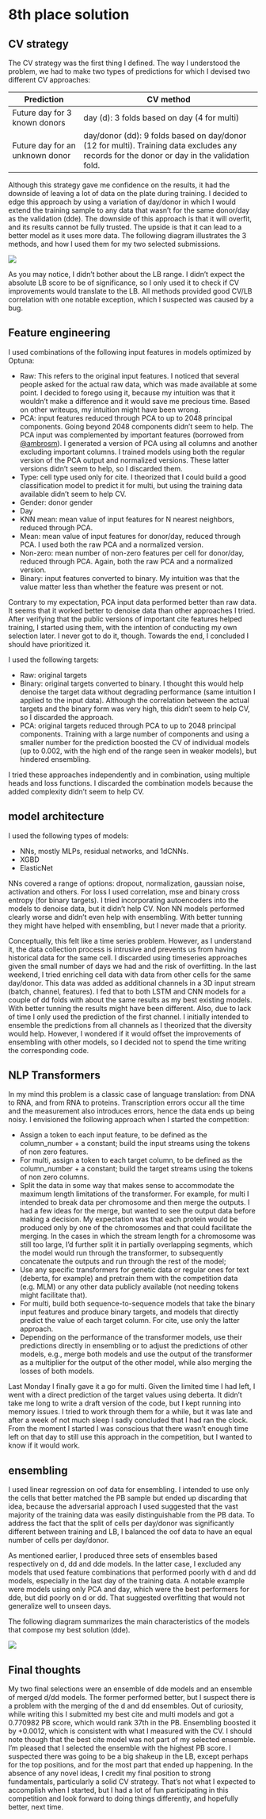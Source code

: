 
# 8th place solution

## CV strategy

The CV strategy was the first thing I defined. The way I understood the
problem, we had to make two types of predictions for which I devised two
different CV approaches:

| Prediction                      | CV method                                                                                                                                  |
|---------------------------------|--------------------------------------------------------------------------------------------------------------------------------------------|
| Future day for 3 known donors   | day (d): 3 folds based on day (4 for multi)                                                                                                |
| Future day for an unknown donor | day/donor (dd): 9 folds based on day/donor (12 for multi). Training data excludes any records for the donor or day in the validation fold. |

Although this strategy gave me confidence on the results, it had the
downside of leaving a lot of data on the plate during training. I
decided to edge this approach by using a variation of day/donor in which
I would extend the training sample to any data that wasn’t for the same
donor/day as the validation (dde). The downside of this approach is that
it will overfit, and its results cannot be fully trusted. The upside is
that it can lead to a better model as it uses more data. The following
diagram illustrates the 3 methods, and how I used them for my two
selected submissions.

![](images/inbox_982731_99aee27b5c305985ee02805bb6741222_cv%20strategy.jpeg)

As you may notice, I didn’t bother about the LB range. I didn’t expect
the absolute LB score to be of significance, so I only used it to check
if CV improvements would translate to the LB. All methods provided good
CV/LB correlation with one notable exception, which I suspected was
caused by a bug.

## Feature engineering

I used combinations of the following input features in models optimized
by Optuna:

- Raw: This refers to the original input features. I noticed that
  several people asked for the actual raw data, which was made available
  at some point. I decided to forego using it, because my intuition was
  that it wouldn’t make a difference and it would save me precious time.
  Based on other writeups, my intuition might have been wrong.
- PCA: input features reduced through PCA to up to 2048 principal
  components. Going beyond 2048 components didn’t seem to help. The PCA
  input was complemented by important features (borrowed from
  [@ambrosm](https://www.kaggle.com/ambrosm)). I generated a version of
  PCA using all columns and another excluding important columns. I
  trained models using both the regular version of the PCA output and
  normalized versions. These latter versions didn’t seem to help, so I
  discarded them.
- Type: cell type used only for cite. I theorized that I could build a
  good classification model to predict it for multi, but using the
  training data available didn’t seem to help CV.
- Gender: donor gender
- Day
- KNN mean: mean value of input features for N nearest neighbors,
  reduced through PCA.
- Mean: mean value of input features for donor/day, reduced through PCA.
  I used both the raw PCA and a normalized version.
- Non-zero: mean number of non-zero features per cell for donor/day,
  reduced through PCA. Again, both the raw PCA and a normalized version.
- Binary: input features converted to binary. My intuition was that the
  value matter less than whether the feature was present or not.

Contrary to my expectation, PCA input data performed better than raw
data. It seems that it worked better to denoise data than other
approaches I tried. After verifying that the public versions of
important cite features helped training, I started using them, with the
intention of conducting my own selection later. I never got to do it,
though. Towards the end, I concluded I should have prioritized it.

I used the following targets:

- Raw: original targets
- Binary: original targets converted to binary. I thought this would
  help denoise the target data without degrading performance (same
  intuition I applied to the input data). Although the correlation
  between the actual targets and the binary form was very high, this
  didn’t seem to help CV, so I discarded the approach.
- PCA: original targets reduced through PCA to up to 2048 principal
  components. Training with a large number of components and using a
  smaller number for the prediction boosted the CV of individual models
  (up to 0.002, with the high end of the range seen in weaker models),
  but hindered ensembling.

I tried these approaches independently and in combination, using
multiple heads and loss functions. I discarded the combination models
because the added complexity didn’t seem to help CV.

## model architecture

I used the following types of models:

- NNs, mostly MLPs, residual networks, and 1dCNNs.
- XGBD
- ElasticNet

NNs covered a range of options: dropout, normalization, gaussian noise,
activation and others. For loss I used correlation, mse and binary cross
entropy (for binary targets). I tried incorporating autoencoders into
the models to denoise data, but it didn’t help CV. Non NN models
performed clearly worse and didn’t even help with ensembling. With
better tunning they might have helped with ensembling, but I never made
that a priority.

Conceptually, this felt like a time series problem. However, as I
understand it, the data collection process is intrusive and prevents us
from having historical data for the same cell. I discarded using
timeseries approaches given the small number of days we had and the risk
of overfitting. In the last weekend, I tried enriching cell data with
data from other cells for the same day/donor. This data was added as
additional channels in a 3D input stream (batch, channel, features). I
fed that to both LSTM and CNN models for a couple of dd folds with about
the same results as my best existing models. With better tunning the
results might have been different. Also, due to lack of time I only used
the prediction of the first channel. I initially intended to ensemble
the predictions from all channels as I theorized that the diversity
would help. However, I wondered if it would offset the improvements of
ensembling with other models, so I decided not to spend the time writing
the corresponding code.

## NLP Transformers

In my mind this problem is a classic case of language translation: from
DNA to RNA, and from RNA to proteins. Transcription errors occur all the
time and the measurement also introduces errors, hence the data ends up
being noisy. I envisioned the following approach when I started the
competition:

- Assign a token to each input feature, to be defined as the
  column_number + a constant; build the input streams using the tokens
  of non zero features.
- For multi, assign a token to each target column, to be defined as the
  column_number + a constant; build the target streams using the tokens
  of non zero columns.
- Split the data in some way that makes sense to accommodate the maximum
  length limitations of the transformer. For example, for multi I
  intended to break data per chromosome and then merge the outputs. I
  had a few ideas for the merge, but wanted to see the output data
  before making a decision. My expectation was that each protein would
  be produced only by one of the chromosomes and that could facilitate
  the merging. In the cases in which the stream length for a chromosome
  was still too large, I’d further split it in partially overlapping
  segments, which the model would run through the transformer, to
  subsequently concatenate the outputs and run through the rest of the
  model;
- Use any specific transformers for genetic data or regular ones for
  text (deberta, for example) and pretrain them with the competition
  data (e.g. MLM) or any other data publicly available (not needing
  tokens might facilitate that).
- For multi, build both sequence-to-sequence models that take the binary
  input features and produce binary targets, and models that directly
  predict the value of each target column. For cite, use only the latter
  approach.
- Depending on the performance of the transformer models, use their
  predictions directly in ensembling or to adjust the predictions of
  other models, e.g., merge both models and use the output of the
  transformer as a multiplier for the output of the other model, while
  also merging the losses of both models.

Last Monday I finally gave it a go for multi. Given the limited time I
had left, I went with a direct prediction of the target values using
deberta. It didn’t take me long to write a draft version of the code,
but I kept running into memory issues. I tried to work through them for
a while, but it was late and after a week of not much sleep I sadly
concluded that I had ran the clock. From the moment I started I was
conscious that there wasn’t enough time left on that day to still use
this approach in the competition, but I wanted to know if it would work.

## ensembling

I used linear regression on oof data for ensembling. I intended to use
only the cells that better matched the PB sample but ended up discarding
that idea, because the adversarial approach I used suggested that the
vast majority of the training data was easily distinguishable from the
PB data. To address the fact that the split of cells per day/donor was
significantly different between training and LB, I balanced the oof data
to have an equal number of cells per day/donor.

As mentioned earlier, I produced three sets of ensembles based
respectively on d, dd and dde models. In the latter case, I excluded any
models that used feature combinations that performed poorly with d and
dd models, especially in the last day of the training data. A notable
example were models using only PCA and day, which were the best
performers for dde, but did poorly on d or dd. That suggested
overfitting that would not generalize well to unseen days.

The following diagram summarizes the main characteristics of the models
that compose my best solution (dde).

![](images/inbox_982731_7bbd8f5a720fee18a3e9940cd2bda8e6_best%20ensembles.jpeg)

## Final thoughts

My two final selections were an ensemble of dde models and an ensemble
of merged d/dd models. The former performed better, but I suspect there
is a problem with the merging of the d and dd ensembles. Out of
curiosity, while writing this I submitted my best cite and multi models
and got a 0.770982 PB score, which would rank 37th in the PB. Ensembling
boosted it by +0.0012, which is consistent with what I measured with the
CV. I should note though that the best cite model was not part of my
selected ensemble. I’m pleased that I selected the ensemble with the
highest PB score. I suspected there was going to be a big shakeup in the
LB, except perhaps for the top positions, and for the most part that
ended up happening. In the absence of any novel ideas, I credit my final
position to strong fundamentals, particularly a solid CV strategy.
That’s not what I expected to accomplish when I started, but I had a lot
of fun participating in this competition and look forward to doing
things differently, and hopefully better, next time.
